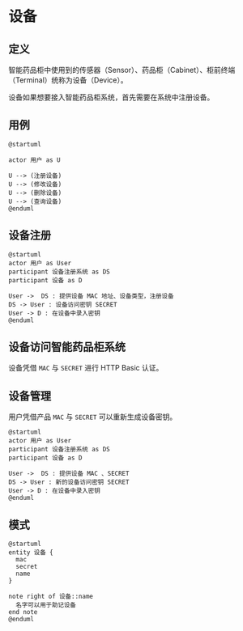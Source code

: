 # 设备

## 定义

智能药品柜中使用到的传感器（Sensor）、药品柜（Cabinet）、柜前终端（Terminal）统称为设备（Device）。

设备如果想要接入智能药品柜系统，首先需要在系统中注册设备。

## 用例

```plantuml
@startuml

actor 用户 as U

U --> (注册设备)
U --> (修改设备)
U --> (删除设备)
U --> (查询设备)
@enduml
```

## 设备注册

```plantuml
@startuml
actor 用户 as User
participant 设备注册系统 as DS
participant 设备 as D

User ->  DS : 提供设备 MAC 地址、设备类型，注册设备
DS -> User : 设备访问密钥 SECRET
User -> D : 在设备中录入密钥
@enduml
```

## 设备访问智能药品柜系统

设备凭借 `MAC` 与 `SECRET` 进行 HTTP Basic 认证。

## 设备管理

用户凭借产品 `MAC` 与 `SECRET` 可以重新生成设备密钥。

```plantuml
@startuml
actor 用户 as User
participant 设备注册系统 as DS
participant 设备 as D

User ->  DS : 提供设备 MAC 、SECRET
DS -> User : 新的设备访问密钥 SECRET
User -> D : 在设备中录入密钥
@enduml
```

## 模式

```plantuml
@startuml
entity 设备 {
  mac
  secret
  name
}

note right of 设备::name
  名字可以用于助记设备
end note
@enduml
```